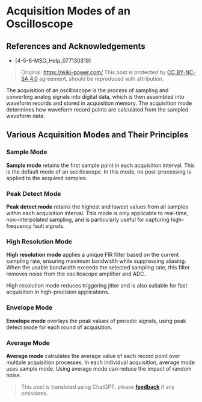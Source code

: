 # Acquisition Modes of an Oscilloscope

## References and Acknowledgements

- [4-5-6-MSO_Help_077130319]

> Original: <https://wiki-power.com/>
> This post is protected by [CC BY-NC-SA 4.0](https://creativecommons.org/licenses/by/4.0/deed.en) agreement, should be reproduced with attribution.

The acquisition of an oscilloscope is the process of sampling and converting analog signals into digital data, which is then assembled into waveform records and stored in acquisition memory. The acquisition mode determines how waveform record points are calculated from the sampled waveform data.

## Various Acquisition Modes and Their Principles

### Sample Mode

**Sample mode** retains the first sample point in each acquisition interval. This is the default mode of an oscilloscope. In this mode, no post-processing is applied to the acquired samples.

### Peak Detect Mode

**Peak detect mode** retains the highest and lowest values from all samples within each acquisition interval. This mode is only applicable to real-time, non-interpolated sampling, and is particularly useful for capturing high-frequency fault signals.

### High Resolution Mode

**High resolution mode** applies a unique FIR filter based on the current sampling rate, ensuring maximum bandwidth while suppressing aliasing. When the usable bandwidth exceeds the selected sampling rate, this filter removes noise from the oscilloscope amplifier and ADC.

High resolution mode reduces triggering jitter and is also suitable for fast acquisition in high-precision applications.

### Envelope Mode

**Envelope mode** overlays the peak values of periodic signals, using peak detect mode for each round of acquisition.

### Average Mode

**Average mode** calculates the average value of each record point over multiple acquisition processes. In each individual acquisition, average mode uses sample mode. Using average mode can reduce the impact of random noise.

> This post is translated using ChatGPT, please [**feedback**](https://github.com/linyuxuanlin/Wiki_MkDocs/issues/new) if any omissions.